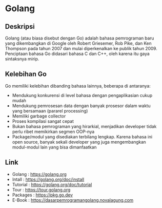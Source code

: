 # Golang
## Deskripsi
Golang (atau biasa disebut dengan Go) adalah bahasa pemrograman baru yang dikembangkan di Google oleh Robert Griesemer, Rob Pike, dan Ken Thompson pada tahun 2007 dan mulai diperkenalkan ke publik tahun 2009. Penciptaan bahasa Go didasari bahasa C dan C++, oleh karena itu gaya sintaksnya mirip.

## Kelebihan Go
Go memiliki kelebihan dibanding bahasa lainnya, beberapa di antaranya:
- Mendukung konkurensi di level bahasa dengan pengaplikasian cukup mudah
- Mendukung pemrosesan data dengan banyak prosesor dalam waktu yang bersamaan (pararel processing)
- Memiliki garbage collector
- Proses kompilasi sangat cepat
- Bukan bahasa pemrograman yang hirarkial, menjadikan developer tidak perlu ribet memikirkan segmen OOP-nya
- Package/modul yang disediakan terbilang lengkap. Karena bahasa ini open source, banyak sekali developer yang juga mengembangkan modul-modul lain yang bisa dimanfaatkan

## Link
- Golang : https://golang.org
- Intall : https://golang.org/doc/install
- Tutorial : https://golang.org/doc/tutorial
- Tour : https://tour.golang.org
- Packages : https://pkg.go.dev
- E-Book : https://dasarpemrogramangolang.novalagung.com
